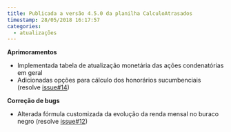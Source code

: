```yaml
---
title: Publicada a versão 4.5.0 da planilha CalculoAtrasados
timestamp: 28/05/2018 16:17:57
categories:
  - atualizações
---
```


**Aprimoramentos**
+ Implementada tabela de atualização monetária das ações condenatórias em geral
+ Adicionadas opções para cálculo dos honorários sucumbenciais (resolve [issue#14](https://github.com/Contadoria/CalculoAtrasados/issues/14))

**Correção de bugs**
+ Alterada fórmula customizada da evolução da renda mensal no buraco negro (resolve [issue#12]( https://github.com/Contadoria/CalculoAtrasados/issues/12))
